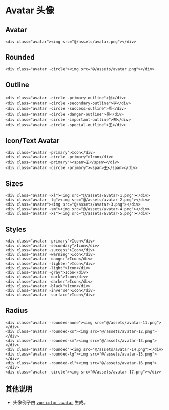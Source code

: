 # Avatar 头像

## Avatar

```html:example: flex gap-3
<div class="avatar"><img src="@/assets/avatar.png"></div>
```

## Rounded

```html:example: flex gap-3
<div class="avatar -circle"><img src="@/assets/avatar.png"></div>
```

## Outline

```html:example: flex gap-3
<div class="avatar -circle -primary-outline">孙</div>
<div class="avatar -circle -secondary-outline">李</div>
<div class="avatar -circle -success-outline">周</div>
<div class="avatar -circle -danger-outline">吴</div>
<div class="avatar -circle -important-outline">郑</div>
<div class="avatar -circle -special-outline">王</div>
```

## Icon/Text Avatar

```html:example: flex gap-3 items-end
<div class="avatar -primary">Icon</div>
<div class="avatar -circle -primary">Icon</div>
<div class="avatar -primary"><span>王</span></div>
<div class="avatar -circle -primary"><span>王</span></div>
```

## Sizes

```html:example: flex gap-3 items-end
<div class="avatar -xl"><img src="@/assets/avatar-1.png"></div>
<div class="avatar -lg"><img src="@/assets/avatar-2.png"></div>
<div class="avatar"><img src="@/assets/avatar-3.png"></div>
<div class="avatar -sm"><img src="@/assets/avatar-4.png"></div>
<div class="avatar -xs"><img src="@/assets/avatar-5.png"></div>
```

## Styles

```html:example: flex gap-3
<div class="avatar -primary">Icon</div>
<div class="avatar -secondary">Icon</div>
<div class="avatar -success">Icon</div>
<div class="avatar -warning">Icon</div>
<div class="avatar -danger">Icon</div>
<div class="avatar -lighter">Icon</div>
<div class="avatar -light">Icon</div>
<div class="avatar -gray">Icon</div>
<div class="avatar -dark">Icon</div>
<div class="avatar -darker">Icon</div>
<div class="avatar -black">Icon</div>
<div class="avatar -inverse">Icon</div>
<div class="avatar -surface">Icon</div>
```

## Radius

```html:example: flex gap-3
<div class="avatar -rounded-none"><img src="@/assets/avatar-11.png"></div>
<div class="avatar -rounded-xs"><img src="@/assets/avatar-12.png"></div>
<div class="avatar -rounded-sm"><img src="@/assets/avatar-13.png"></div>
<div class="avatar -rounded"><img src="@/assets/avatar-14.png"></div>
<div class="avatar -rounded-lg"><img src="@/assets/avatar-15.png"></div>
<div class="avatar -rounded-xl"><img src="@/assets/avatar-16.png"></div>
<div class="avatar -circle"><img src="@/assets/avatar-17.png"></div>
```

## 其他说明

* 头像例子由 [`vue-color-avatar`](https://github.com/Codennnn/vue-color-avatar) 生成。
